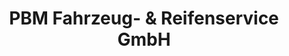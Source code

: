 ---
title: "PBM Fahrzeug- & Reifenservice GmbH"
url: /montabaur/pbm-fahrzeug-und-reifenservice-gmbh/
shop: Autowerkstatt
---